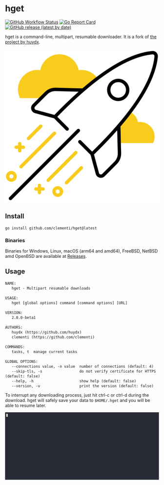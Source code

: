 # hget

[![GitHub Workflow Status](https://img.shields.io/github/actions/workflow/status/clementi/hget/ci.yml)](https://github.com/clementi/hget/actions/workflows/ci.yml)
[![Go Report Card](https://goreportcard.com/badge/github.com/clementi/hget)](https://goreportcard.com/report/github.com/clementi/hget)
[![GitHub release (latest by date)](https://img.shields.io/github/v/release/clementi/hget)](https://github.com/clementi/hget/releases)

hget is a command-line, multipart, resumable downloader. It is a fork of [the project by huydx](https://github.com/huydx/hget).

![](./rocket-1206.svg)

## Install

```
go install github.com/clementi/hget@latest
```

### Binaries

Binaries for Windows, Linux, macOS (arm64 and amd64), FreeBSD, NetBSD amd OpenBSD are available at [Releases](https://github.com/clementi/hget/releases).

## Usage

```
NAME:
   hget - Multipart resumable downloads

USAGE:
   hget [global options] command [command options] [URL]

VERSION:
   2.0.0-beta1

AUTHORS:
   huydx (https://github.com/huydx)
   clementi (https://github.com/clementi)

COMMANDS:
   tasks, t  manage current tasks

GLOBAL OPTIONS:
   --connections value, -n value  number of connections (default: 4)
   --skip-tls, -s                 do not verify certificate for HTTPS (default: false)
   --help, -h                     show help (default: false)
   --version, -v                  print the version (default: false)
```

To interrupt any downloading process, just hit ctrl-c or ctrl-d during the download. hget will safely save your data to `$HOME/.hget` and you will be able to resume later.


![Demo](https://github.com/clementi/hget/blob/main/demo.gif)

<!-- ### Download
![](https://i.gyazo.com/89009c7f02fea8cb4cbf07ee5b75da0a.gif)

### Resume
![](https://i.gyazo.com/caa69808f6377421cb2976f323768dc4.gif)
 -->

